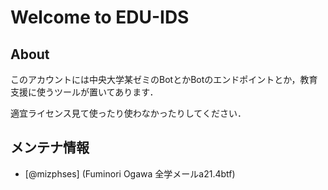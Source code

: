 # Welcome to EDU-IDS
## About

このアカウントには中央大学某ゼミのBotとかBotのエンドポイントとか，教育支援に使うツールが置いてあります．

適宜ライセンス見て使ったり使わなかったりしてください．

## メンテナ情報
- [@mizphses] (Fuminori Ogawa 全学メールa21.4btf)

